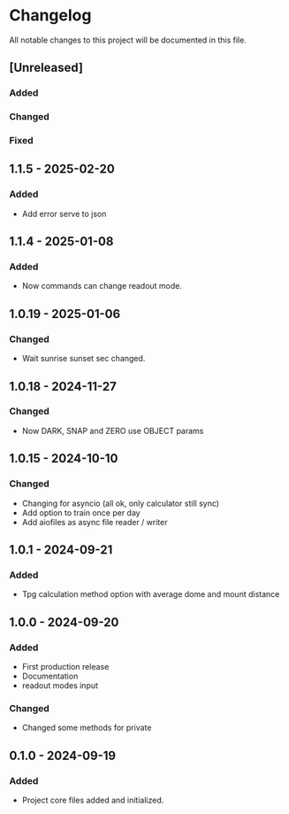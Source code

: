 # Changelog
All notable changes to this project will be documented in this file.

## [Unreleased]
### Added
### Changed
### Fixed

## 1.1.5 - 2025-02-20
### Added
- Add error serve to json

## 1.1.4 - 2025-01-08
### Added
- Now commands can change readout mode.


## 1.0.19 - 2025-01-06
### Changed
- Wait sunrise sunset sec changed.


## 1.0.18 - 2024-11-27
### Changed
- Now DARK, SNAP and ZERO use OBJECT params


## 1.0.15 - 2024-10-10
### Changed
- Changing for asyncio (all ok, only calculator still sync)
- Add option to train once per day
- Add aiofiles as async file reader / writer


## 1.0.1 - 2024-09-21
### Added
- Tpg calculation method option  with average dome and mount distance


## 1.0.0 - 2024-09-20
### Added
- First production release
- Documentation
- readout modes input


### Changed
- Changed some methods for private


## 0.1.0 - 2024-09-19
### Added
- Project core files added and initialized.
